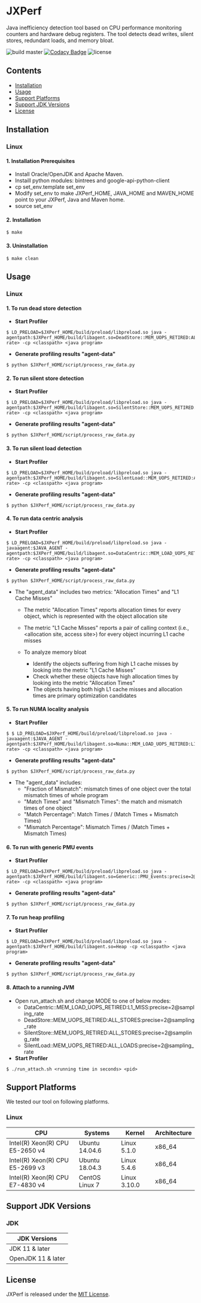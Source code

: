 # JXPerf

Java inefficiency detection tool based on CPU performance monitoring counters and hardware debug registers. The tool detects dead writes, silent stores, redundant loads, and memory bloat.

![build master](https://github.com/Xuhpclab/jxperf/workflows/build%20master/badge.svg)
[![Codacy Badge](https://app.codacy.com/project/badge/Grade/c7371e45a6b84a169f3bc775893e3511)](https://www.codacy.com/gh/bolunli11/JXPerf/dashboard?utm_source=github.com&amp;utm_medium=referral&amp;utm_content=bolunli11/JXPerf&amp;utm_campaign=Badge_Grade)
![license](https://img.shields.io/github/license/Xuhpclab/jxperf)

## Contents

-   [Installation](#installation)
-   [Usage](#usage)
-   [Support Platforms](#support-platforms)
-   [Support JDK Versions](#support-jdk-versions)
-   [License](#license)

## Installation

### Linux

#### 1. Installation Prerequisites

-   Install Oracle/OpenJDK and Apache Maven.
-   Instaill python modules: bintrees and google-api-python-client
-   cp set_env.template set_env
-   Modify set_env to make JXPerf_HOME, JAVA_HOME and MAVEN_HOME point to your JXPerf, Java and Maven home.
-   source set_env

#### 2. Installation
```console
$ make
```

#### 3. Uninstallation
```console
$ make clean
```

## Usage

### Linux

#### 1. To run dead store detection
-   **Start Profiler**
```console
$ LD_PRELOAD=$JXPerf_HOME/build/preload/libpreload.so java -agentpath:$JXPerf_HOME/build/libagent.so=DeadStore::MEM_UOPS_RETIRED:ALL_STORES:precise=2@<sampling rate> -cp <classpath> <java program>
```
-   **Generate profiling results "agent-data"**
```console
$ python $JXPerf_HOME/script/process_raw_data.py
```

#### 2. To run silent store detection
-   **Start Profiler**
```console
$ LD_PRELOAD=$JXPerf_HOME/build/preload/libpreload.so java -agentpath:$JXPerf_HOME/build/libagent.so=SilentStore::MEM_UOPS_RETIRED:ALL_STORES:precise=2@<sampling rate> -cp <classpath> <java program>
```
-   **Generate profiling results "agent-data"**
```console
$ python $JXPerf_HOME/script/process_raw_data.py
```

#### 3. To run silent load detection
-   **Start Profiler**
```console
$ LD_PRELOAD=$JXPerf_HOME/build/preload/libpreload.so java -agentpath:$JXPerf_HOME/build/libagent.so=SilentLoad::MEM_UOPS_RETIRED:ALL_LOADS:precise=2@<sampling rate> -cp <classpath> <java program>
```
-   **Generate profiling results "agent-data"**
```console
$ python $JXPerf_HOME/script/process_raw_data.py
```

#### 4. To run data centric analysis
-   **Start Profiler**
```console
$ LD_PRELOAD=$JXPerf_HOME/build/preload/libpreload.so java -javaagent:$JAVA_AGENT -agentpath:$JXPerf_HOME/build/libagent.so=DataCentric::MEM_LOAD_UOPS_RETIRED:L1_MISS:precise=2@<sampling rate> -cp <classpath> <java program>
```
-   **Generate profiling results "agent-data"**
```console
$ python $JXPerf_HOME/script/process_raw_data.py
```
-   The "agent_data" includes two metrics: "Allocation Times" and "L1 Cache Misses"
    -   The metric "Allocation Times" reports allocation times for every object, which is represented with the object allocation site

    -   The metric "L1 Cache Misses" reports a pair of calling context (i.e., <allocation site, access site>) for every object incurring L1 cache misses

    -   To analyze memory bloat
        -   Identify the objects suffering from high L1 cache misses by looking into the metric "L1 Cache Misses"
        -   Check whether these objects have high allocation times by looking into the metric "Allocation Times"
        -   The objects having both high L1 cache misses and allocation times are primary optimization candidates

#### 5. To run NUMA locality analysis
-   **Start Profiler**
```console
$ $ LD_PRELOAD=$JXPerf_HOME/build/preload/libpreload.so java -javaagent:$JAVA_AGENT -agentpath:$JXPerf_HOME/build/libagent.so=Numa::MEM_LOAD_UOPS_RETIRED:L1_MISS:precise=2@<sampling rate> -cp <classpath> <java program>
```
-   **Generate profiling results "agent-data"**
```console
$ python $JXPerf_HOME/script/process_raw_data.py
```
-   The "agent_data" includes:
    -   "Fraction of Mismatch": mismatch times of one object over the total mismatch times of whole program
    -   "Match Times" and "Mismatch Times": the match and mismatch times of one object
    -   "Match Percentage": Match Times / (Match Times + Mismatch Times)
    -   "Mismatch Percentage": Mismatch Times / (Match Times + Mismatch Times)

#### 6. To run with generic PMU events
-   **Start Profiler**
```console
$ LD_PRELOAD=$JXPerf_HOME/build/preload/libpreload.so java -agentpath:$JXPerf_HOME/build/libagent.so=Generic::PMU_Events:precise=2@<sampling rate> -cp <classpath> <java program>
```
-   **Generate profiling results "agent-data"**
```console
$ python $JXPerf_HOME/script/process_raw_data.py
```

#### 7. To run heap profiling
-   **Start Profiler**
```console
$ LD_PRELOAD=$JXPerf_HOME/build/preload/libpreload.so java -agentpath:$JXPerf_HOME/build/libagent.so=Heap -cp <classpath> <java program>
```
-   **Generate profiling results "agent-data"**
```console
$ python $JXPerf_HOME/script/process_raw_data.py
```

#### 8. Attach to a running JVM
-   Open run_attach.sh and change MODE to one of below modes:
    -   DataCentric::MEM_LOAD_UOPS_RETIRED:L1_MISS:precise=2@sampling_rate
    -   DeadStore::MEM_UOPS_RETIRED:ALL_STORES:precise=2@sampling_rate
    -   SilentStore::MEM_UOPS_RETIRED:ALL_STORES:precise=2@sampling_rate
    -   SilentLoad::MEM_UOPS_RETIRED:ALL_LOADS:precise=2@sampling_rate
-   **Start Profiler**
```console
$ ./run_attach.sh <running time in seconds> <pid>
```

## Support Platforms

We tested our tool on following platforms.

### Linux

| CPU                               | Systems           | Kernel         | Architecture |
|-----------------------------------|-------------------|----------------|--------------|
| Intel(R) Xeon(R) CPU E5-2650 v4   | Ubuntu 14.04.6    | Linux 5.1.0    | x86_64       |
| Intel(R) Xeon(R) CPU E5-2699 v3   | Ubuntu 18.04.3    | Linux 5.4.6    | x86_64       |
| Intel(R) Xeon(R) CPU E7-4830 v4   | CentOS Linux 7    | Linux 3.10.0   | x86_64       |

## Support JDK Versions

### JDK

| JDK Versions          |
|-----------------------|
| JDK 11 & later         |
| OpenJDK 11 & later     |

## License

JXPerf is released under the [MIT License](http://www.opensource.org/licenses/MIT).
